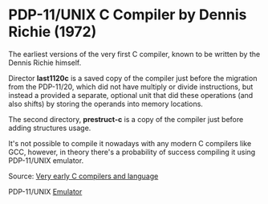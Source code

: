 # PDP-11/UNIX C Compiler by Dennis Richie (1972)

The earliest versions of the very first C compiler, known to be written by the Dennis Richie himself.

 Director **last1120c** is a saved copy of the compiler just before the migration from the PDP-11/20, which did not have multiply or divide instructions, but instead a provided a separate, optional unit that did these operations (and also shifts) by storing the operands into memory locations.

The second directory, **prestruct-c** is a copy of the compiler just before adding structures usage. 

It's not possible to compile it nowadays with any modern C compilers like GCC, however, in theory there's a probability of success compiling it using PDP-11/UNIX emulator. 

Source: [Very early C compilers and language](https://www.bell-labs.com/usr/dmr/www/primevalC.html)

PDP-11/UNIX [Emulator](http://pdp11.aiju.de/)
